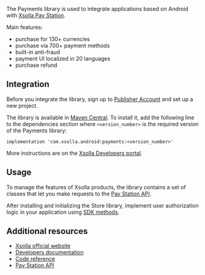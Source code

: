 The Payments library is used to integrate applications based on Android with [Xsolla Pay Station](https://developers.xsolla.com/doc/pay-station/).

Main features:

* purchase for 130+ currencies
* purchase via 700+ payment methods
* built-in anti-fraud
* payment UI localized in 20 languages
* purchase refund

## Integration

Before you integrate the library, sign up to [Publisher Account](https://publisher.xsolla.com/signup?store_type=sdk) and set up a new project.

The library is available in [Maven Central](https://search.maven.org/artifact/com.xsolla.android/payments). To install it, add the following line to the dependencies section where `<version_number>` is the required version of the Payments library:

```
implementation 'com.xsolla.android:payments:<version_number>'
```


More instructions are on the [Xsolla Developers portal](https://developers.xsolla.com/sdk/android/payments/).



## Usage

To manage the features of Xsolla products, the library contains a set of classes that let you make requests to the [Pay Station API](https://developers.xsolla.com/pay-station-api/).

After installing and initializing the Store library, implement user authorization logic in your application using [SDK methods](https://developers.xsolla.com/sdk-code-references/android-store/#%5B.ext%2FXsolla+Payments+SDK+for+Android%2F%2F%2FPointingToDeclaration%2F%5D%2FMain%2F0).


## Additional resources

* [Xsolla official website](https://xsolla.com/)
* [Developers documentation](https://developers.xsolla.com/sdk/android/payments/)
* [Code reference](https://developers.xsolla.com/sdk-code-references/android-store/#%5B.ext%2FXsolla+Payments+SDK+for+Android%2F%2F%2FPointingToDeclaration%2F%5D%2FMain%2F0)
* [Pay Station API](https://developers.xsolla.com/pay-station-api/)